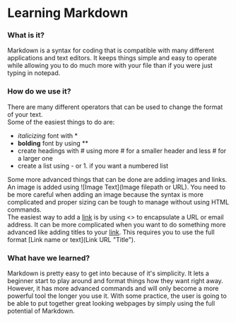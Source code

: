 # **Learning Markdown**

### **What is it?**
Markdown is a syntax for coding that is compatible with many different applications and text editors. It keeps things simple and easy to operate while allowing you to do much more with your file than if you were just typing in notepad.

### **How do we use it?**
There are many different operators that can be used to change the format of your text.  
Some of the easiest things to do are:
- *italicizing* font with *
- **bolding** font by using **
- create headings with # using more # for a smaller header and less # for a larger one
- create a list using - or 1. if you want a numbered list

Some more advanced things that can be done are adding images and links.
An image is added using ![Image Text](Image filepath or URL). You need to be more careful when adding an image because the syntax is more complicated and proper sizing can be tough to manage without using HTML commands.  
The easiest way to add a [link](link) is by using <> to encapsulate a URL or email address. It can be more complicated when you want to do something more advanced like adding titles to your [link](link "Example Title"). This requires you to use the full format [Link name or text](Link URL "Title").

### **What have we learned?**
Markdown is pretty easy to get into because of it's simplicity. It lets a beginner start to play around and format things how they want right away. However, it has more advanced commands and will only become a more powerful tool the longer you use it. With some practice, the user is going to be able to put together great looking webpages by simply using the full potential of Markdown.

